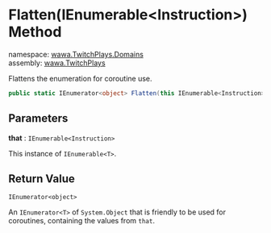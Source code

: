 # Flatten\(IEnumerable\<Instruction\>\) Method

namespace: [wawa\.TwitchPlays\.Domains](../../wawa.TwitchPlays.Domains.md)<br />
assembly: [wawa\.TwitchPlays](../../../wawa.TwitchPlays.md)

Flattens the enumeration for coroutine use\.

```csharp
public static IEnumerator<object> Flatten(this IEnumerable<Instruction> that);
```

## Parameters

__that__ : `IEnumerable<Instruction>`

This instance of `IEnumerable<T>`\.

## Return Value

`IEnumerator<object>`

An `IEnumerator<T>` of `System.Object` that is friendly to be used for coroutines,
containing the values from `that`\.


